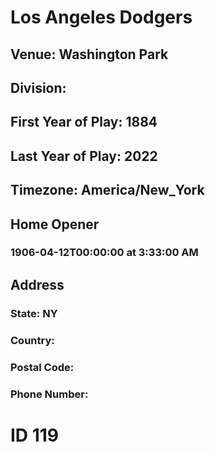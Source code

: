 # Los Angeles Dodgers
## Venue: Washington Park
## Division: 
## First Year of Play: 1884
## Last Year of Play: 2022
## Timezone: America/New_York
## Home Opener
### 1906-04-12T00:00:00 at 3:33:00 AM
## Address
### 
### State: NY
### Country: 
### Postal Code: 
### Phone Number: 
# ID 119